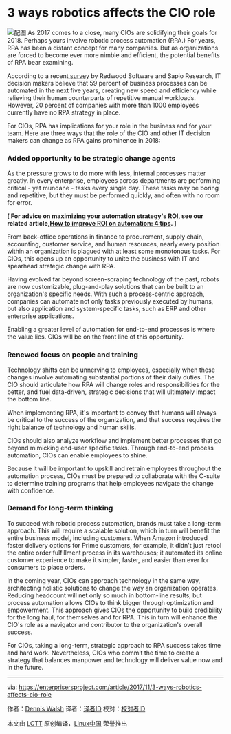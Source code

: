 3 ways robotics affects the CIO role
======
![配图](https://enterprisersproject.com/sites/default/files/styles/620x350/public/cio_ai.png?itok=toMIgELj)
As 2017 comes to a close, many CIOs are solidifying their goals for 2018. Perhaps yours involve robotic process automation (RPA.) For years, RPA has been a distant concept for many companies. But as organizations are forced to become ever more nimble and efficient, the potential benefits of RPA bear examining.

According to a recent[ survey][1] by Redwood Software and Sapio Research, IT decision makers believe that 59 percent of business processes can be automated in the next five years, creating new speed and efficiency while relieving their human counterparts of repetitive manual workloads. However, 20 percent of companies with more than 1000 employees currently have no RPA strategy in place.

For CIOs, RPA has implications for your role in the business and for your team. Here are three ways that the role of the CIO and other IT decision makers can change as RPA gains prominence in 2018:

### Added opportunity to be strategic change agents

As the pressure grows to do more with less, internal processes matter greatly. In every enterprise, employees across departments are performing critical - yet mundane - tasks every single day. These tasks may be boring and repetitive, but they must be performed quickly, and often with no room for error.

**[ For advice on maximizing your automation strategy's ROI, see our related article,[How to improve ROI on automation: 4 tips][2]. ]**

From back-office operations in finance to procurement, supply chain, accounting, customer service, and human resources, nearly every position within an organization is plagued with at least some monotonous tasks. For CIOs, this opens up an opportunity to unite the business with IT and spearhead strategic change with RPA.

Having evolved far beyond screen-scraping technology of the past, robots are now customizable, plug-and-play solutions that can be built to an organization's specific needs. With such a process-centric approach, companies can automate not only tasks previously executed by humans, but also application and system-specific tasks, such as ERP and other enterprise applications.

Enabling a greater level of automation for end-to-end processes is where the value lies. CIOs will be on the front line of this opportunity.

### Renewed focus on people and training

Technology shifts can be unnerving to employees, especially when these changes involve automating substantial portions of their daily duties. The CIO should articulate how RPA will change roles and responsibilities for the better, and fuel data-driven, strategic decisions that will ultimately impact the bottom line.

When implementing RPA, it's important to convey that humans will always be critical to the success of the organization, and that success requires the right balance of technology and human skills.

CIOs should also analyze workflow and implement better processes that go beyond mimicking end-user specific tasks. Through end-to-end process automation, CIOs can enable employees to shine.

Because it will be important to upskill and retrain employees throughout the automation process, CIOs must be prepared to collaborate with the C-suite to determine training programs that help employees navigate the change with confidence.

### Demand for long-term thinking

To succeed with robotic process automation, brands must take a long-term approach. This will require a scalable solution, which in turn will benefit the entire business model, including customers. When Amazon introduced faster delivery options for Prime customers, for example, it didn't just retool the entire order fulfillment process in its warehouses; it automated its online customer experience to make it simpler, faster, and easier than ever for consumers to place orders.

In the coming year, CIOs can approach technology in the same way, architecting holistic solutions to change the way an organization operates. Reducing headcount will net only so much in bottom-line results, but process automation allows CIOs to think bigger through optimization and empowerment. This approach gives CIOs the opportunity to build credibility for the long haul, for themselves and for RPA. This in turn will enhance the CIO's role as a navigator and contributor to the organization's overall success.

For CIOs, taking a long-term, strategic approach to RPA success takes time and hard work. Nevertheless, CIOs who commit the time to create a strategy that balances manpower and technology will deliver value now and in the future.

--------------------------------------------------------------------------------

via: https://enterprisersproject.com/article/2017/11/3-ways-robotics-affects-cio-role

作者：[Dennis Walsh][a]
译者：[译者ID](https://github.com/译者ID)
校对：[校对者ID](https://github.com/校对者ID)

本文由 [LCTT](https://github.com/LCTT/TranslateProject) 原创编译，[Linux中国](https://linux.cn/) 荣誉推出

[a]:https://enterprisersproject.com/user/dennis-walsh
[1]:https://www.redwood.com/press-releases/it-decision-makers-speak-59-of-business-processes-could-be-automated-by-2022/
[2]:https://enterprisersproject.com/article/2017/11/how-improve-roi-automation-4-tips?sc_cid=70160000000h0aXAAQ

